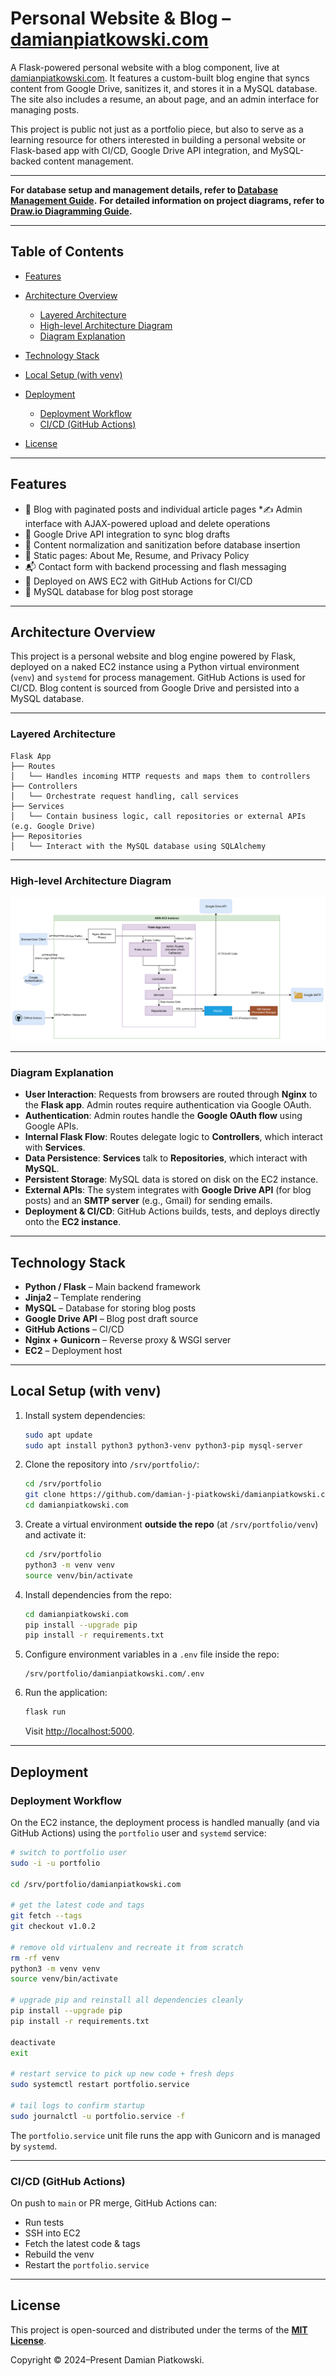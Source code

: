# Personal Website & Blog – [damianpiatkowski.com](https://damianpiatkowski.com)

A Flask-powered personal website with a blog component, live at [damianpiatkowski.com](https://damianpiatkowski.com). It features a custom-built blog engine that syncs content from Google Drive, sanitizes it, and stores it in a MySQL database. The site also includes a resume, an about page, and an admin interface for managing posts.

This project is public not just as a portfolio piece, but also to serve as a learning resource for others interested in building a personal website or Flask-based app with CI/CD, Google Drive API integration, and MySQL-backed content management.

---

**For database setup and management details, refer to [Database Management Guide](docs/database-guide.md).**
**For detailed information on project diagrams, refer to [Draw.io Diagramming Guide](docs/drawio-guide.md).**

---

## Table of Contents

* [Features](#features)
* [Architecture Overview](#architecture-overview)

  * [Layered Architecture](#layered-architecture)
  * [High-level Architecture Diagram](#high-level-architecture-diagram)
  * [Diagram Explanation](#diagram-explanation)
* [Technology Stack](#technology-stack)
* [Local Setup (with venv)](#local-setup-with-venv)
* [Deployment](#deployment)

  * [Deployment Workflow](#deployment-workflow)
  * [CI/CD (GitHub Actions)](#cicd-github-actions)
* [License](#license)

---

## Features

* 📄 Blog with paginated posts and individual article pages
*✍️ Admin interface with AJAX-powered upload and delete operations
* 📂 Google Drive API integration to sync blog drafts
* 🧼 Content normalization and sanitization before database insertion
* 📁 Static pages: About Me, Resume, and Privacy Policy
* 📬 Contact form with backend processing and flash messaging
* 🚀 Deployed on AWS EC2 with GitHub Actions for CI/CD
* 🐬 MySQL database for blog post storage

---

## Architecture Overview

This project is a personal website and blog engine powered by Flask, deployed on a naked EC2 instance using a Python virtual environment (`venv`) and `systemd` for process management. GitHub Actions is used for CI/CD. Blog content is sourced from Google Drive and persisted into a MySQL database.

---

### Layered Architecture

```
Flask App
├── Routes
│   └── Handles incoming HTTP requests and maps them to controllers
├── Controllers
│   └── Orchestrate request handling, call services
├── Services
│   └── Contain business logic, call repositories or external APIs (e.g. Google Drive)
├── Repositories
│   └── Interact with the MySQL database using SQLAlchemy
```

---

### High-level Architecture Diagram

![High-level Architecture Diagram](docs/architecture/high_level_architecture.svg)

---

### Diagram Explanation

* **User Interaction**: Requests from browsers are routed through **Nginx** to the **Flask app**. Admin routes require authentication via Google OAuth.
* **Authentication**: Admin routes handle the **Google OAuth flow** using Google APIs.
* **Internal Flask Flow**: Routes delegate logic to **Controllers**, which interact with **Services**.
* **Data Persistence**: **Services** talk to **Repositories**, which interact with **MySQL**.
* **Persistent Storage**: MySQL data is stored on disk on the EC2 instance.
* **External APIs**: The system integrates with **Google Drive API** (for blog posts) and an **SMTP server** (e.g., Gmail) for sending emails.
* **Deployment & CI/CD**: GitHub Actions builds, tests, and deploys directly onto the **EC2 instance**.

---

## Technology Stack

* **Python / Flask** – Main backend framework
* **Jinja2** – Template rendering
* **MySQL** – Database for storing blog posts
* **Google Drive API** – Blog post draft source
* **GitHub Actions** – CI/CD
* **Nginx + Gunicorn** – Reverse proxy & WSGI server
* **EC2** – Deployment host

---

## Local Setup (with venv)

1. Install system dependencies:

   ```bash
   sudo apt update
   sudo apt install python3 python3-venv python3-pip mysql-server
   ```

2. Clone the repository into `/srv/portfolio/`:

   ```bash
   cd /srv/portfolio
   git clone https://github.com/damian-j-piatkowski/damianpiatkowski.com.git
   cd damianpiatkowski.com
   ```

3. Create a virtual environment **outside the repo** (at `/srv/portfolio/venv`) and activate it:

   ```bash
   cd /srv/portfolio
   python3 -m venv venv
   source venv/bin/activate
   ```

4. Install dependencies from the repo:

   ```bash
   cd damianpiatkowski.com
   pip install --upgrade pip
   pip install -r requirements.txt
   ```

5. Configure environment variables in a `.env` file inside the repo:

   ```
   /srv/portfolio/damianpiatkowski.com/.env
   ```

6. Run the application:

   ```bash
   flask run
   ```

   Visit [http://localhost:5000](http://localhost:5000).

---

## Deployment

### Deployment Workflow

On the EC2 instance, the deployment process is handled manually (and via GitHub Actions) using the `portfolio` user and `systemd` service:

```bash
# switch to portfolio user
sudo -i -u portfolio

cd /srv/portfolio/damianpiatkowski.com

# get the latest code and tags
git fetch --tags
git checkout v1.0.2

# remove old virtualenv and recreate it from scratch
rm -rf venv
python3 -m venv venv
source venv/bin/activate

# upgrade pip and reinstall all dependencies cleanly
pip install --upgrade pip
pip install -r requirements.txt

deactivate
exit

# restart service to pick up new code + fresh deps
sudo systemctl restart portfolio.service

# tail logs to confirm startup
sudo journalctl -u portfolio.service -f
```

The `portfolio.service` unit file runs the app with Gunicorn and is managed by `systemd`.

---

### CI/CD (GitHub Actions)

On push to `main` or PR merge, GitHub Actions can:

* Run tests
* SSH into EC2
* Fetch the latest code & tags
* Rebuild the venv
* Restart the `portfolio.service`

---

## License

This project is open-sourced and distributed under the terms of the **[MIT License](LICENSE)**.

Copyright © 2024–Present Damian Piatkowski.